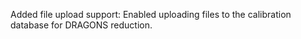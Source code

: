 Added file upload support: Enabled uploading files to the calibration database for DRAGONS reduction.